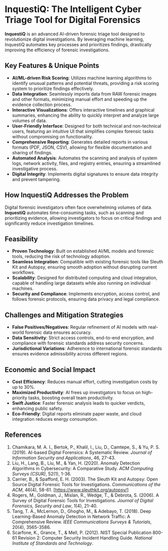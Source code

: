 # InquestiQ: The Intelligent Cyber Triage Tool for Digital Forensics

**InquestiQ** is an advanced AI-driven forensic triage tool designed to revolutionize digital investigations. By leveraging machine learning, InquestiQ automates key processes and prioritizes findings, drastically improving the efficiency of forensic investigations.

## Key Features & Unique Points
- **AI/ML-driven Risk Scoring**: Utilizes machine learning algorithms to identify unusual patterns and potential threats, providing a risk scoring system to prioritize findings effectively.
- **Data Integration**: Seamlessly imports data from RAW forensic images and other formats, minimizing manual effort and speeding up the evidence collection process.
- **Interactive Visualizations**: Offers interactive timelines and graphical summaries, enhancing the ability to quickly interpret and analyze large volumes of data.
- **User-Friendly Interface**: Designed for both technical and non-technical users, featuring an intuitive UI that simplifies complex forensic tasks without compromising on functionality.
- **Comprehensive Reporting**: Generates detailed reports in various formats (PDF, JSON, CSV), allowing for flexible documentation and sharing of findings.
- **Automated Analysis**: Automates the scanning and analysis of system logs, network activity, files, and registry entries, ensuring a streamlined investigative process.
- **Digital Integrity**: Implements digital signatures to ensure data integrity and prevent tampering.

## How InquestiQ Addresses the Problem
Digital forensic investigators often face overwhelming volumes of data. **InquestiQ** automates time-consuming tasks, such as scanning and prioritizing evidence, allowing investigators to focus on critical findings and significantly reduce investigation timelines.

## Feasibility
- **Proven Technology**: Built on established AI/ML models and forensic tools, reducing the risk of technology adoption.
- **Seamless Integration**: Compatible with existing forensic tools like Sleuth Kit and Autopsy, ensuring smooth adoption without disrupting current workflows.
- **Scalability**: Designed for distributed computing and cloud integration, capable of handling large datasets while also running on individual machines.
- **Security and Compliance**: Implements encryption, access control, and follows forensic protocols, ensuring data privacy and legal compliance.

## Challenges and Mitigation Strategies
- **False Positives/Negatives**: Regular refinement of AI models with real-world forensic data ensures accuracy.
- **Data Sensitivity**: Strict access controls, end-to-end encryption, and compliance with forensic standards address security concerns.
- **Jurisdictional Variations**: Adherence to international forensic standards ensures evidence admissibility across different regions.

## Economic and Social Impact
- **Cost Efficiency**: Reduces manual effort, cutting investigation costs by up to 30%.
- **Maximized Productivity**: AI frees up investigators to focus on high-priority tasks, boosting overall team productivity.
- **Swift Justice**: Faster forensic analysis leads to quicker verdicts, enhancing public safety.
- **Eco-Friendly**: Digital reports eliminate paper waste, and cloud integration reduces energy consumption.

## References
1. Chamikara, M. A. I., Bertok, P., Khalil, I., Liu, D., Camtepe, S., & Yu, P. S. (2019). AI-based Digital Forensics: A Systematic Review. *Journal of Information Security and Applications*, 46, 27-43.
2. Liu, H., Lang, B., Liu, M., & Yan, H. (2020). Anomaly Detection Algorithms in Cybersecurity: A Comparative Study. *ACM Computing Surveys (CSUR)*, 52(1), 1-36.
3. Carrier, B., & Spafford, E. H. (2003). The Sleuth Kit and Autopsy: Open Source Digital Forensic Tools for Investigations. *Communications of the ACM*, 46(4), 58-61. [https://www.sleuthkit.org/autopsy/]
4. Rogers, M., Goldman, J., Mislan, R., Wedge, T., & Debrota, S. (2006). A Survey of Digital Forensic Tools for Investigations. *Journal of Digital Forensics, Security and Law*, 1(4), 21-40.
5. Tang, T. A., McLernon, D., Ghogho, M., & Adebayo, T. (2018). Deep Learning-Based Anomaly Detection in Network Traffic: A Comprehensive Review. *IEEE Communications Surveys & Tutorials*, 20(4), 3565-3586.
6. Scarfone, K., Grance, T., & Mell, P. (2012). NIST Special Publication 800-61 Revision 2: Computer Security Incident Handling Guide. *National Institute of Standards and Technology*.
